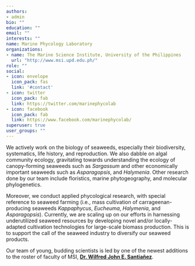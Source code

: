 ```yaml
---
authors:
- admin
bio: ""
education: ""
email: ""
interests: ""
name: Marine Phycology Laboratory
organizations:
- name: The Marine Science Institute, University of the Philippines
  url: "http://www.msi.upd.edu.ph/"
role: ""
social:
- icon: envelope
  icon_pack: fas
  link: '#contact'
- icon: twitter
  icon_pack: fab
  link: https://twitter.com/marinephycolab
- icon: facebook
  icon_pack: fab
  link: https://www.facebook.com/marinephycolab/
superuser: true
user_groups: ""
---
```


We actively work on the biology of seaweeds, especially their biodiversity, systematics, life history, and reproduction. We also dabble on algal community ecology, gravitating towards understanding the ecology of canopy-forming seaweeds such as *Sargassum* and other economically important seaweeds such as _Asparagopsis_, and _Halymenia_. Other research done by our team include floristics, marine phytogeography, and molecular phylogenetics.

Moreover, we conduct applied phycological research, with special reference to seaweed farming (i.e., mass cultivation of carrageenan-producing seaweeds *Kappaphycus*, *Eucheuma*, *Halymenia*, and _Asparagopsis_). Currently, we are scaling up on our efforts in harnessing underutilized seaweed resources by developing novel and/or locally-adapted cultivation technologies for large-scale biomass production. This is to support the call of the seaweed industry to diversify our seaweed products.

Our team of young, budding scientists is led by one of the newest additions to the roster of faculty of MSI, [**Dr. Wilfred John E. Santiañez**](https://scholar.google.com.ph/citations?user=7nHONlIAAAAJ&hl=en).
